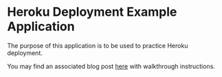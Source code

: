# Heroku Deployment Example Application

The purpose of this application is to be used to practice Heroku deployment.

You may find an associated blog post [here]() with walkthrough instructions.
